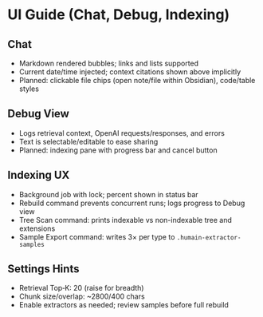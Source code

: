 # UI Guide (Chat, Debug, Indexing)

## Chat
- Markdown rendered bubbles; links and lists supported
- Current date/time injected; context citations shown above implicitly
- Planned: clickable file chips (open note/file within Obsidian), code/table styles

## Debug View
- Logs retrieval context, OpenAI requests/responses, and errors
- Text is selectable/editable to ease sharing
- Planned: indexing pane with progress bar and cancel button

## Indexing UX
- Background job with lock; percent shown in status bar
- Rebuild command prevents concurrent runs; logs progress to Debug view
- Tree Scan command: prints indexable vs non-indexable tree and extensions
- Sample Export command: writes 3× per type to `.humain-extractor-samples`

## Settings Hints
- Retrieval Top‑K: 20 (raise for breadth)
- Chunk size/overlap: ~2800/400 chars
- Enable extractors as needed; review samples before full rebuild

